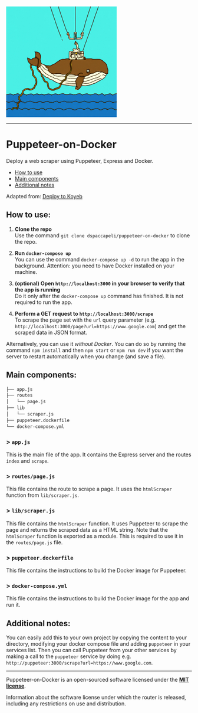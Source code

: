 <p>
    <img src="https://github.com/dspaccapeli/puppeteer-on-docker/blob/master/media/puppeteer-on-docker.png?raw=true" width="300" alt="Puppeteer-on-Docker logo">
</p>

------

# Puppeteer-on-Docker
Deploy a web scraper using Puppeteer, Express and Docker.

- [How to use](#how-to-use)
- [Main components](#main-components)
- [Additional notes](#additional-notes)

Adapted from: [Deploy to Koyeb](https://web.archive.org/web/20220926030658/https://www.koyeb.com/tutorials/deploy-a-web-scraper-using-puppeteer-node-and-docker)

## How to use:

1. **Clone the repo** <br>
Use the command `git clone dspaccapeli/puppeteer-on-docker` to clone the repo.

2. **Run `docker-compose up`** <br>
You can use the command `docker-compose up -d` to run the app in the background. Attention: you need to have Docker installed on your machine.

3. **(optional) Open `http://localhost:3000` in your browser to verify that the app is running** <br>
Do it only after the `docker-compose up` command has finished. It is not required to run the app.

4. **Perform a GET request to `http://localhost:3000/scrape`** <br>
To scrape the page set with the `url` query parameter (e.g. `http://localhost:3000/page?url=https://www.google.com`) and get the scraped data in JSON format.

Alternatively, you can use it *without Docker*. You can do so by running the command `npm install` and then `npm start` or `npm run dev` if you want the server to restart automatically when you change (and save a file).


## Main components:

```bash
├── app.js
├── routes
│   └── page.js
├── lib
│   └── scraper.js
├── puppeteer.dockerfile
└── docker-compose.yml
```

### > `app.js`

This is the main file of the app. It contains the Express server and the routes `index` and `scrape`.

### > `routes/page.js`

This file contains the route to scrape a page. It uses the `htmlScraper` function from `lib/scraper.js`.

### > `lib/scraper.js`

This file contains the `htmlScraper` function. It uses Puppeteer to scrape the page and returns the scraped data as a HTML string. Note that the `htmlScraper` function is exported as a module. This is required to use it in the `routes/page.js` file.

### > `puppeteer.dockerfile`

This file contains the instructions to build the Docker image for Puppeteer.

### > `docker-compose.yml`

This file contains the instructions to build the Docker image for the app and run it.

## Additional notes:

You can easily add this to your own project by copying the content to your directory, modifying your docker compose file and adding `puppeteer` in your services list. Then you can call Puppeteer from your other services by making a call to the `puppeteer` service by doing e.g. `http://puppeteer:3000/scrape?url=https://www.google.com`.

---

Puppeteer-on-Docker is an open-sourced software licensed under the **[MIT license](https://opensource.org/licenses/MIT)**.

Information about the software license under which the router is released, including any restrictions on use and distribution.

